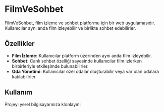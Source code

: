 # FilmVeSohbet

FilmVeSohbet, film izleme ve sohbet platformu için bir web uygulamasıdır. Kullanıcılar aynı anda film izleyebilir ve birlikte sohbet edebilirler.

## Özellikler

- **Film İzleme:** Kullanıcılar platform üzerinden aynı anda film izleyebilir.
- **Sohbet:** Canlı sohbet özelliği sayesinde kullanıcılar film izlerken birbirleriyle etkileşimde bulunabilirler.
- **Oda Yönetimi:** Kullanıcılar özel odalar oluşturabilir veya var olan odalara katılabilirler.

## Kullanım

Projeyi yerel bilgisayarınıza klonlayın:

```bash git clone https://github.com/Iahmacun/FilmVeSohbet.git
